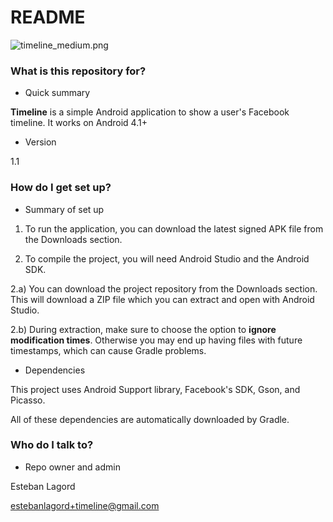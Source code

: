 # README #

![timeline_medium.png](https://bitbucket.org/repo/8k9knd/images/522108650-timeline_medium.png)

### What is this repository for? ###

* Quick summary

**Timeline** is a simple Android application to show a user's Facebook timeline. It works on Android 4.1+

* Version

1.1

### How do I get set up? ###

* Summary of set up

1) To run the application, you can download the latest signed APK file from the Downloads section.

2) To compile the project, you will need Android Studio and the Android SDK.

2.a) You can download the project repository from the Downloads section. This will download a ZIP file which you can extract and open with Android Studio.

2.b) During extraction, make sure to choose the option to **ignore modification times**. Otherwise you may end up having files with future timestamps, which can cause Gradle problems.


* Dependencies

This project uses Android Support library, Facebook's SDK, Gson, and Picasso.

All of these dependencies are automatically downloaded by Gradle.


### Who do I talk to? ###

* Repo owner and admin

Esteban Lagord

estebanlagord+timeline@gmail.com